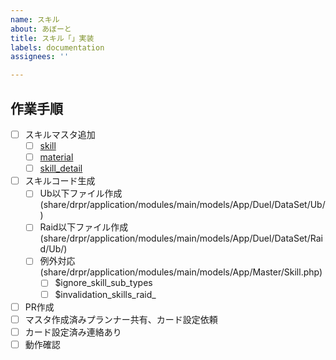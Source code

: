 ```yaml
---
name: スキル
about: あぼーと
title: スキル「」実装
labels: documentation
assignees: ''

---
```



## 作業手順

- [ ] スキルマスタ追加
  - [ ] [skill](https://docs.google.com/spreadsheets/d/1WLM1q0f7DZSQo7Md5RkFRZvMy7v0EUZ_4ajDNL04Y2A/edit#gid=0&range=A4606)
  - [ ] [material](https://docs.google.com/spreadsheets/d/1WLM1q0f7DZSQo7Md5RkFRZvMy7v0EUZ_4ajDNL04Y2A/edit#gid=0)
  - [ ] [skill_detail](https://docs.google.com/spreadsheets/d/1WLM1q0f7DZSQo7Md5RkFRZvMy7v0EUZ_4ajDNL04Y2A/edit#gid=0)
- [ ] スキルコード生成
  - [ ] Ub以下ファイル作成(share/drpr/application/modules/main/models/App/Duel/DataSet/Ub/)
  - [ ] Raid以下ファイル作成(share/drpr/application/modules/main/models/App/Duel/DataSet/Raid/Ub/)
  - [ ] 例外対応(share/drpr/application/modules/main/models/App/Master/Skill.php)
    - [ ] $ignore_skill_sub_types
    - [ ] $invalidation_skills_raid_
- [ ] PR作成
- [ ] マスタ作成済みプランナー共有、カード設定依頼
- [ ] カード設定済み連絡あり
- [ ] 動作確認
